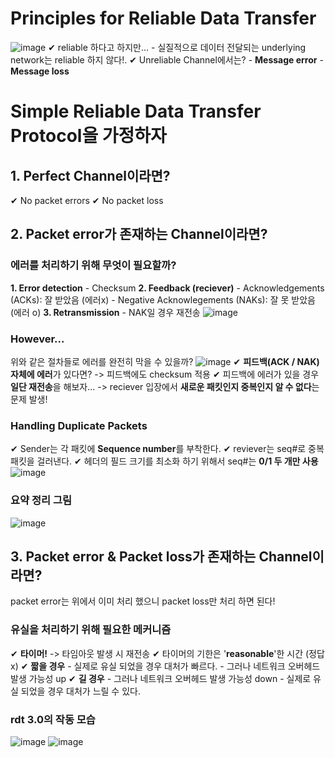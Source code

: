 ﻿# Principles for Reliable Data Transfer
![image](https://user-images.githubusercontent.com/109324637/192322491-fc88ab2a-9db0-44ee-835c-518cdbf8a7ba.png)
✔ reliable 하다고 하지만...
\- 실질적으로 데이터 전달되는 underlying network는 reliable 하지 않다!.
✔ Unreliable Channel에서는?
\- **Message error**
\- **Message loss**
# Simple Reliable Data Transfer Protocol을 가정하자
## 1. Perfect Channel이라면?
✔ No packet errors
✔ No packet loss
## 2. Packet error가 존재하는 Channel이라면?
###  에러를 처리하기 위해 무엇이 필요할까?
**1.  Error detection**
\- Checksum
**2.  Feedback (reciever)**
\- Acknowledgements (ACKs): 잘 받았음 (에러x)
\- Negative Acknowlegements (NAKs): 잘 못 받았음 (에러 o)
**3.  Retransmission**
\- NAK일 경우 재전송
![image](https://user-images.githubusercontent.com/109324637/192324341-4947ee0d-1aa9-4cd7-881f-ab52ee8e960d.png)
###  **However...**
위와 같은 절차들로 에러를 완전히 막을 수 있을까?
![image](https://user-images.githubusercontent.com/109324637/192324893-45a1704a-608b-4d4f-b683-1f1fa62e2db7.png)
✔ **피드백(ACK / NAK) 자체에 에러**가 있다면?
 -> 피드백에도 checksum 적용
✔ 피드백에 에러가 있을 경우 **일단 재전송**을 해보자...
-> reciever 입장에서 **새로운 패킷인지 중복인지 알 수 없다**는 문제 발생!
### Handling Duplicate Packets
✔ Sender는 각 패킷에 **Sequence number**를 부착한다.
✔ reviever는 seq#로 중복 패킷을 걸러낸다.
✔ 헤더의 필드 크기를 최소화 하기 위해서 seq#는 **0/1 두 개만 사용**
![image](https://user-images.githubusercontent.com/109324637/192326419-4bd29fcd-6584-4214-98df-841ef4431c4e.png)
### 요약 정리 그림
![image](https://user-images.githubusercontent.com/109324637/192326789-a8c5f928-becd-4a4c-8dfa-2f08d81936d8.png)
## 3. Packet error & Packet loss가 존재하는 Channel이라면?
packet error는 위에서 이미 처리 했으니 packet loss만 처리 하면 된다!
### 유실을 처리하기 위해 필요한 메커니즘
✔ **타이머!**
-> 타임아웃 발생 시 재전송
✔ 타이머의 기한은 '**reasonable**'한 시간 (정답 x)
✔ **짧을 경우**
\- 실제로 유실 되었을 경우 대처가 빠르다.
\- 그러나 네트워크 오버헤드 발생 가능성 up
✔ **길 경우**
\- 그러나 네트워크 오버헤드 발생 가능성 down
\- 실제로 유실 되었을 경우 대처가 느릴 수 있다.
### rdt 3.0의 작동 모습
![image](https://user-images.githubusercontent.com/109324637/192328508-ea7e6691-eb95-49ad-a892-8e29cd646425.png)
![image](https://user-images.githubusercontent.com/109324637/192328559-9344e51d-17a2-47ea-8afa-ca9bcf7286ee.png)

